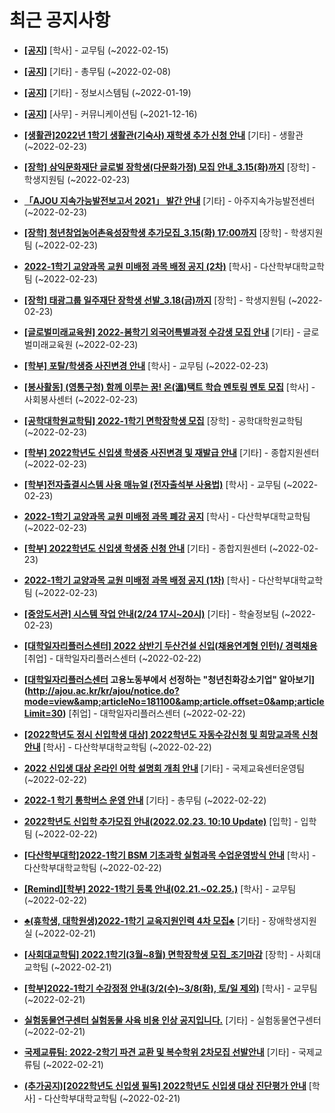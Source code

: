# 최근 공지사항

* **[[공지]](http://ajou.ac.kr/kr/ajou/notice.do?mode=view&amp;articleNo=180874&amp;article.offset=0&amp;articleLimit=30)**
 [학사] - 교무팀 (~2022-02-15)

* **[[공지]](http://ajou.ac.kr/kr/ajou/notice.do?mode=view&amp;articleNo=180493&amp;article.offset=0&amp;articleLimit=30)**
 [기타] - 총무팀 (~2022-02-08)

* **[[공지]](http://ajou.ac.kr/kr/ajou/notice.do?mode=view&amp;articleNo=179802&amp;article.offset=0&amp;articleLimit=30)**
 [기타] - 정보시스템팀 (~2022-01-19)

* **[[공지]](http://ajou.ac.kr/kr/ajou/notice.do?mode=view&amp;articleNo=147976&amp;article.offset=0&amp;articleLimit=30)**
 [사무] - 커뮤니케이션팀 (~2021-12-16)

* **[[생활관]2022년 1학기 생활관(기숙사) 재학생 추가 신청 안내](http://ajou.ac.kr/kr/ajou/notice.do?mode=view&amp;articleNo=181187&amp;article.offset=0&amp;articleLimit=30)**
 [기타] - 생활관 (~2022-02-23)

* **[[장학] 삼익문화재단 글로벌 장학생(다문화가정) 모집 안내_3.15(화)까지](http://ajou.ac.kr/kr/ajou/notice.do?mode=view&amp;articleNo=181186&amp;article.offset=0&amp;articleLimit=30)**
 [장학] - 학생지원팀 (~2022-02-23)

* **[「AJOU 지속가능발전보고서 2021」 발간 안내](http://ajou.ac.kr/kr/ajou/notice.do?mode=view&amp;articleNo=181185&amp;article.offset=0&amp;articleLimit=30)**
 [기타] - 아주지속가능발전센터 (~2022-02-23)

* **[[장학] 청년창업농어촌육성장학생 추가모집_3.15(화) 17:00까지](http://ajou.ac.kr/kr/ajou/notice.do?mode=view&amp;articleNo=181183&amp;article.offset=0&amp;articleLimit=30)**
 [장학] - 학생지원팀 (~2022-02-23)

* **[2022-1학기 교양과목 교원 미배정 과목 배정 공지 (2차)](http://ajou.ac.kr/kr/ajou/notice.do?mode=view&amp;articleNo=181180&amp;article.offset=0&amp;articleLimit=30)**
 [학사] - 다산학부대학교학팀 (~2022-02-23)

* **[[장학] 태광그룹 일주재단 장학생 선발_3.18(금)까지](http://ajou.ac.kr/kr/ajou/notice.do?mode=view&amp;articleNo=181168&amp;article.offset=0&amp;articleLimit=30)**
 [장학] - 학생지원팀 (~2022-02-23)

* **[[글로벌미래교육원] 2022-봄학기 외국어특별과정 수강생 모집 안내](http://ajou.ac.kr/kr/ajou/notice.do?mode=view&amp;articleNo=181167&amp;article.offset=0&amp;articleLimit=30)**
 [기타] - 글로벌미래교육원 (~2022-02-23)

* **[[학부] 포탈/학생증 사진변경 안내](http://ajou.ac.kr/kr/ajou/notice.do?mode=view&amp;articleNo=181164&amp;article.offset=0&amp;articleLimit=30)**
 [학사] - 교무팀 (~2022-02-23)

* **[[봉사활동] (영통구청) 함께 이루는 꿈! 온(溫)택트 학습 멘토링 멘토 모집](http://ajou.ac.kr/kr/ajou/notice.do?mode=view&amp;articleNo=181161&amp;article.offset=0&amp;articleLimit=30)**
 [학사] - 사회봉사센터 (~2022-02-23)

* **[[공학대학원교학팀] 2022-1학기 면학장학생 모집](http://ajou.ac.kr/kr/ajou/notice.do?mode=view&amp;articleNo=181160&amp;article.offset=0&amp;articleLimit=30)**
 [장학] - 공학대학원교학팀 (~2022-02-23)

* **[[학부] 2022학년도 신입생 학생증 사진변경 및 재발급 안내](http://ajou.ac.kr/kr/ajou/notice.do?mode=view&amp;articleNo=181150&amp;article.offset=0&amp;articleLimit=30)**
 [기타] - 종합지원센터 (~2022-02-23)

* **[[학부]전자출결시스템 사용 매뉴얼 (전자출석부 사용법)](http://ajou.ac.kr/kr/ajou/notice.do?mode=view&amp;articleNo=181143&amp;article.offset=0&amp;articleLimit=30)**
 [학사] - 교무팀 (~2022-02-23)

* **[2022-1학기 교양과목 교원 미배정 과목 폐강 공지](http://ajou.ac.kr/kr/ajou/notice.do?mode=view&amp;articleNo=181141&amp;article.offset=0&amp;articleLimit=30)**
 [학사] - 다산학부대학교학팀 (~2022-02-23)

* **[[학부] 2022학년도 신입생 학생증 신청 안내](http://ajou.ac.kr/kr/ajou/notice.do?mode=view&amp;articleNo=181140&amp;article.offset=0&amp;articleLimit=30)**
 [기타] - 종합지원센터 (~2022-02-23)

* **[2022-1학기 교양과목 교원 미배정 과목 배정 공지 (1차)](http://ajou.ac.kr/kr/ajou/notice.do?mode=view&amp;articleNo=181138&amp;article.offset=0&amp;articleLimit=30)**
 [학사] - 다산학부대학교학팀 (~2022-02-23)

* **[[중앙도서관] 시스템 작업 안내(2/24 17시~20시)](http://ajou.ac.kr/kr/ajou/notice.do?mode=view&amp;articleNo=181133&amp;article.offset=0&amp;articleLimit=30)**
 [기타] - 학술정보팀 (~2022-02-23)

* **[[대학일자리플러스센터] 2022 상반기 두산건설 신입(채용연계형 인턴)/ 경력채용](http://ajou.ac.kr/kr/ajou/notice.do?mode=view&amp;articleNo=181123&amp;article.offset=0&amp;articleLimit=30)**
 [취업] - 대학일자리플러스센터 (~2022-02-22)

* **[[대학일자리플러스센터](WORKNET) 고용노동부에서 선정하는 &quot;청년친화강소기업&quot; 알아보기](http://ajou.ac.kr/kr/ajou/notice.do?mode=view&amp;articleNo=181100&amp;article.offset=0&amp;articleLimit=30)**
 [취업] - 대학일자리플러스센터 (~2022-02-22)

* **[[2022학년도 정시 신입학생 대상] 2022학년도 자동수강신청 및 희망교과목 신청 안내](http://ajou.ac.kr/kr/ajou/notice.do?mode=view&amp;articleNo=181096&amp;article.offset=0&amp;articleLimit=30)**
 [학사] - 다산학부대학교학팀 (~2022-02-22)

* **[2022 신입생 대상 온라인 어학 설명회 개최 안내](http://ajou.ac.kr/kr/ajou/notice.do?mode=view&amp;articleNo=181092&amp;article.offset=0&amp;articleLimit=30)**
 [기타] - 국제교육센터운영팀 (~2022-02-22)

* **[2022-1 학기 통학버스 운영 안내](http://ajou.ac.kr/kr/ajou/notice.do?mode=view&amp;articleNo=181090&amp;article.offset=0&amp;articleLimit=30)**
 [기타] - 총무팀 (~2022-02-22)

* **[2022학년도 신입학 추가모집 안내(2022.02.23. 10:10 Update)](http://ajou.ac.kr/kr/ajou/notice.do?mode=view&amp;articleNo=181081&amp;article.offset=0&amp;articleLimit=30)**
 [입학] - 입학팀 (~2022-02-22)

* **[[다산학부대학]2022-1학기 BSM 기초과학 실험과목 수업운영방식 안내](http://ajou.ac.kr/kr/ajou/notice.do?mode=view&amp;articleNo=181080&amp;article.offset=0&amp;articleLimit=30)**
 [학사] - 다산학부대학교학팀 (~2022-02-22)

* **[[Remind][학부] 2022-1학기 등록 안내(02.21.~02.25.)](http://ajou.ac.kr/kr/ajou/notice.do?mode=view&amp;articleNo=181074&amp;article.offset=0&amp;articleLimit=30)**
 [학사] - 교무팀 (~2022-02-22)

* **[♣(휴학생, 대학원생)2022-1학기 교육지원인력 4차 모집♣](http://ajou.ac.kr/kr/ajou/notice.do?mode=view&amp;articleNo=181070&amp;article.offset=0&amp;articleLimit=30)**
 [기타] - 장애학생지원실 (~2022-02-21)

* **[[사회대교학팀] 2022.1학기(3월~8월) 면학장학생 모집_조기마감](http://ajou.ac.kr/kr/ajou/notice.do?mode=view&amp;articleNo=181068&amp;article.offset=0&amp;articleLimit=30)**
 [장학] - 사회대교학팀 (~2022-02-21)

* **[[학부]2022-1학기 수강정정 안내(3/2(수)~3/8(화), 토/일 제외)](http://ajou.ac.kr/kr/ajou/notice.do?mode=view&amp;articleNo=181060&amp;article.offset=0&amp;articleLimit=30)**
 [학사] - 교무팀 (~2022-02-21)

* **[실험동물연구센터 실험동물 사육 비용 인상 공지입니다.](http://ajou.ac.kr/kr/ajou/notice.do?mode=view&amp;articleNo=181055&amp;article.offset=0&amp;articleLimit=30)**
 [기타] - 실험동물연구센터 (~2022-02-21)

* **[국제교류팀: 2022-2학기 파견 교환 및 복수학위 2차모집 선발안내](http://ajou.ac.kr/kr/ajou/notice.do?mode=view&amp;articleNo=181042&amp;article.offset=0&amp;articleLimit=30)**
 [기타] - 국제교류팀 (~2022-02-21)

* **[(추가공지)[2022학년도 신입생 필독] 2022학년도 신입생 대상 진단평가 안내](http://ajou.ac.kr/kr/ajou/notice.do?mode=view&amp;articleNo=181039&amp;article.offset=0&amp;articleLimit=30)**
 [학사] - 다산학부대학교학팀 (~2022-02-21)
